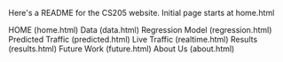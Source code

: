 Here's a README for the CS205 website.
Initial page starts at home.html

HOME (home.html)
Data (data.html)
Regression Model (regression.html)
Predicted Traffic (predicted.html)
Live Traffic (realtime.html)
Results (results.html)
Future Work (future.html)
About Us (about.html)
